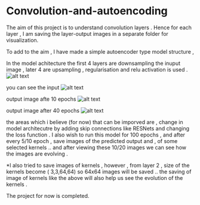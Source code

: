 # Convolution-and-autoencoding

The aim of this project is to understand convolution layers .
Hence for each layer , I am saving the layer-output images in a separate folder for visualization.

To add to the aim , I have made a simple autoencoder type model structure ,

In the model achitecture the first 4 layers are downsampling the inuput image , later 4 are upsampling , regularisation and relu activation is used .
![alt text]('model.png') 

you can see the input 
![alt text]('inp.png') 

output image afte 10 epochs
![alt text]('output_image.jpg')

output image after 40 epochs 
![alt text]('output_image_40epochs.jpg')


the areas which i believe (for now) that can be imporved are , change in model architecutre by adding skip connections like RESNets and changing the loss function . 
I also wish to run this model for 100 epochs , and after every 5/10 epoch , save images of the predicted output and , of some selected kernels ..
and after viewing these 10/20 images we can see how the images are evolving .

*I also tried to save images of kernels , however , from layer 2 , size of the kernels become ( 3,3,64,64) so 64x64 images will be saved ..
the saving of image of kernels like the above will also help us see the evolution of the kernels .



The project for now is completed.
